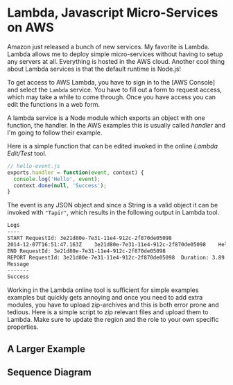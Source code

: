 # Lambda, Javascript Micro-Services on AWS

Amazon just released a bunch of new services. My favorite is Lambda.
Lambda allows me to deploy simple micro-services without having to setup any
servers at all. Everything is hosted in the AWS cloud. Another cool thing
about Lambda services is that the default runtime is Node.js!

To get access to AWS Lambda, you have to sign in to the [AWS Console] and
select the `Lambda` service. You have to fill out a form to request access,
which may take a while to come through. Once you have access you can edit the
functions in a web form.


A lambda service is a Node module which exports an object with one function,
the handler. In the AWS examples this is usually called *handler* and I'm going
to follow their example.

Here is a simple function that can be edited invoked in the online *Lambda
Edit/Test* tool.

```javascript
// hello-event.js
exports.handler = function(event, context) {
  console.log('Hello', event);
  context.done(null, 'Success');
}
```

The event is any JSON object and since a String is a valid object it can be
invoked with `"Tapir"`, which results in the following output in Lambda tool.

```sh
Logs
----
START RequestId: 3e21d80e-7e31-11e4-912c-2f870de05098
2014-12-07T16:51:47.163Z	3e21d80e-7e31-11e4-912c-2f870de05098	Hello Tapir
END RequestId: 3e21d80e-7e31-11e4-912c-2f870de05098
REPORT RequestId: 3e21d80e-7e31-11e4-912c-2f870de05098	Duration: 3.89 ms	Billed Duration: 100 ms 	Memory Size: 128 MB	Max Memory Used: 9 MB	
Message
-------
Success
```

Working in the Lambda online tool is sufficient for simple examples examples
but quickly gets annoying and once you need to add extra modules, you have to
upload zip-archives and this is both error prone and tedious. Here is a simple
script to zip relevant files and upload them to Lambda. Make sure to update the
region and the role to your own specific properties.


## A Larger Example

## Sequence Diagram

```javascript ./assetify.js snippet-download-file
```

```javascript ./assetify.js snippet-extract-tarball
```

```javascript ./assetify.js snippet-checksum-files
```

```javascript ./assetify.js snippet-upload-files
```

```javascript ./assetify.js snippet-upload-index
```

```javascript ./assetify.js snippet-assetify
```

```sh ./upload-lambda.sh
```





